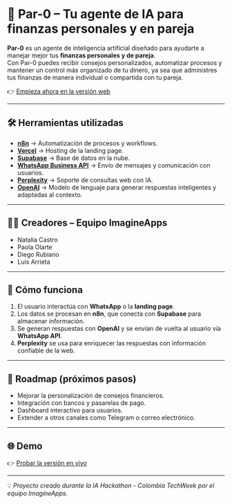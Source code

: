 # 🤖 Par-0 – Tu agente de IA para finanzas personales y en pareja

**Par-0** es un agente de inteligencia artificial diseñado para ayudarte a manejar mejor tus **finanzas personales y de pareja**.  
Con Par-0 puedes recibir consejos personalizados, automatizar procesos y mantener un control más organizado de tu dinero, ya sea que administres tus finanzas de manera individual o compartida con tu pareja.  

👉 [Empieza ahora en la versión web](s)

---

## 🛠️ Herramientas utilizadas

- [**n8n**](https://n8n.io/) → Automatización de procesos y workflows.  
- [**Vercel**](https://vercel.com/) → Hosting de la landing page.  
- [**Supabase**](https://supabase.com/) → Base de datos en la nube.  
- [**WhatsApp Business API**](https://developers.facebook.com/docs/whatsapp) → Envío de mensajes y comunicación con usuarios.  
- [**Perplexity**](https://www.perplexity.ai/) → Soporte de consultas web con IA.  
- [**OpenAI**](https://openai.com/) → Modelo de lenguaje para generar respuestas inteligentes y adaptadas al contexto.  

---

## 👩‍💻 Creadores – Equipo ImagineApps

- Natalia Castro  
- Paola Olarte  
- Diego Rubiano  
- Luis Arrieta  

---

## 🚀 Cómo funciona

1. El usuario interactúa con **WhatsApp** o la **landing page**.  
2. Los datos se procesan en **n8n**, que conecta con **Supabase** para almacenar información.  
3. Se generan respuestas con **OpenAI** y se envían de vuelta al usuario vía **WhatsApp API**.  
4. **Perplexity** se usa para enriquecer las respuestas con información confiable de la web.  

---

## 📌 Roadmap (próximos pasos)

- Mejorar la personalización de consejos financieros.  
- Integración con bancos y pasarelas de pago.  
- Dashboard interactivo para usuarios.  
- Extender a otros canales como Telegram o correo electrónico.  

---

## 🌐 Demo

👉 [Probar la versión en vivo](https://v0-par-0.vercel.app/)  

---

💡 *Proyecto creado durante la IA Hackathon - Colombia TechWeek por el equipo ImagineApps.*  
